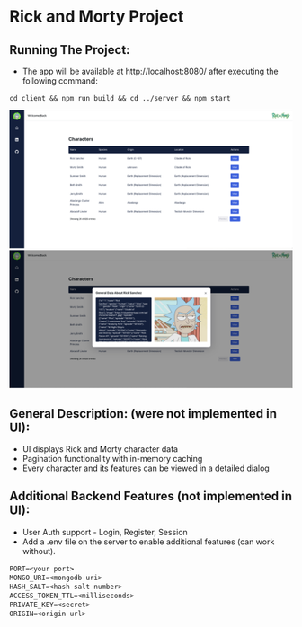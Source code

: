 # Rick and Morty Project

## Running The Project:

- The app will be available at http://localhost:8080/ after executing the following command:

```
cd client && npm run build && cd ../server && npm start
```

![alt text](image.png)
![alt text](image-1.png)

## General Description: (were not implemented in UI):

- UI displays Rick and Morty character data
- Pagination functionality with in-memory caching
- Every character and its features can be viewed in a detailed dialog

## Additional Backend Features (not implemented in UI):

- User Auth support - Login, Register, Session
- Add a .env file on the server to enable additional features (can work without).

```
PORT=<your port>
MONGO_URI=<mongodb uri>
HASH_SALT=<hash salt number>
ACCESS_TOKEN_TTL=<milliseconds>
PRIVATE_KEY=<secret>
ORIGIN=<origin url>
```
